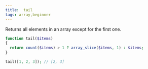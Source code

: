 ```yaml
---
title:  tail
tags: array,beginner
---
```

Returns all elements in an array except for the first one.

```php
function tail($items)
{
  return count($items) > 1 ? array_slice($items, 1) : $items;
}
```

```php
tail([1, 2, 3]); // [2, 3]
```
